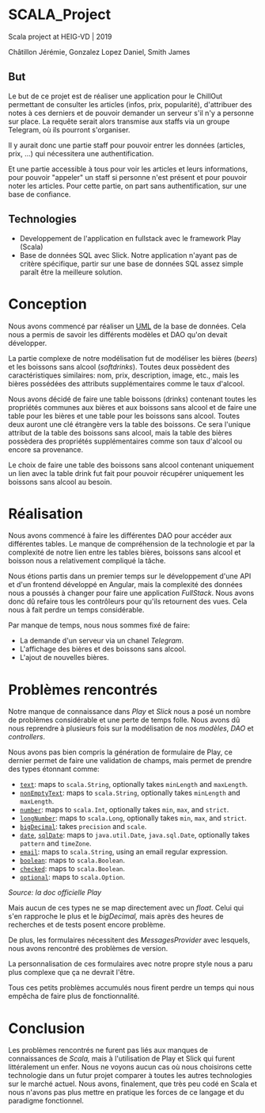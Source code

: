 # SCALA_Project

Scala project at HEIG-VD |  2019

Châtillon Jérémie, Gonzalez Lopez Daniel,  Smith James

## But

Le but de ce projet est de réaliser une  application pour le ChillOut permettant de consulter les articles (infos, prix,  popularité), d'attribuer des notes à ces derniers et de pouvoir demander un  serveur s'il n'y a personne sur place. La requête serait alors transmise aux  staffs via un groupe Telegram, où ils pourront s'organiser.

Il y aurait donc une partie staff pour pouvoir entrer les données (articles, prix, ...) qui nécessitera une authentification. 

Et une partie accessible à tous pour voir  les articles et leurs informations, pour pouvoir "appeler" un staff si personne  n'est présent et pour pouvoir noter les articles. Pour cette partie, on part  sans authentification, sur une base de confiance.

## Technologies
- Developpement de l'application en fullstack avec le framework Play (Scala)
- Base de données SQL avec Slick. Notre application n'ayant pas  de critère spécifique, partir sur une base de données SQL assez simple paraît  être la meilleure solution.

# Conception

Nous avons commencé par  réaliser un [UML](about:./Doc/Modelisation/SCALA_Project_UML.sly) de la base de  données. Cela nous a permis de savoir les différents modèles et DAO qu'on devait  développer.

La partie complexe de notre  modélisation fut de modéliser les bières (*beers*) et les  boissons sans alcool (*softdrinks*). Toutes deux possèdent des  caractéristiques similaires: nom, prix, description, image, etc., mais les  bières possédées des attributs supplémentaires comme le taux  d'alcool.

Nous avons décidé de faire une table  boissons (drinks) contenant toutes les propriétés communes aux bières et aux  boissons sans alcool et de faire une table pour les bières et une table pour les  boissons sans alcool. Toutes deux auront une clé étrangère vers la table des  boissons. Ce sera l'unique attribut de la table des boissons sans alcool, mais  la table des bières possèdera des propriétés supplémentaires comme son taux  d'alcool ou encore sa provenance.

Le choix de faire une table des boissons  sans alcool contenant uniquement un lien avec la table drink fut fait pour  pouvoir récupérer uniquement les boissons sans alcool au  besoin.

# Réalisation

Nous avons commencé à faire les  différentes DAO pour accéder aux différentes tables. Le manque de compréhension  de la technologie et par la complexité de notre lien entre les tables bières,  boissons sans alcool et boisson nous a relativement compliqué la  tâche.

Nous étions partis dans un  premier temps sur le développement d'une API et d'un frontend développé en  Angular, mais la complexité des données nous a poussés à changer pour faire une  application *FullStack*. Nous avons donc dû refaire  tous les contrôleurs pour qu'ils retournent des vues. Cela nous à fait perdre un  temps considérable.

Par manque de temps, nous nous sommes  fixé de faire:

- La demande d'un serveur via un chanel *Telegram*.
- L'affichage des bières et des boissons sans  alcool.
- L'ajout de nouvelles bières.

# Problèmes rencontrés

Notre manque de connaissance  dans *Play* et *Slick* nous a posé un  nombre de problèmes considérable et une perte de temps folle. Nous avons dû nous  reprendre à plusieurs fois sur la modélisation de nos *modèles*, *DAO* et *controllers*. 

Nous avons pas bien compris la génération  de formulaire de Play, ce dernier permet de faire une validation de champs, mais  permet de prendre des types étonnant comme:

- [`text`](https://www.playframework.com/documentation/2.6.x/api/scala/play/api/data/Forms$.html#text%3AMapping[String]): maps to `scala.String`, optionally takes `minLength` and `maxLength`.
- [`nonEmptyText`](https://www.playframework.com/documentation/2.6.x/api/scala/play/api/data/Forms$.html#nonEmptyText%3AMapping[String]): maps to  `scala.String`, optionally takes `minLength` and `maxLength`.
- [`number`](https://www.playframework.com/documentation/2.6.x/api/scala/play/api/data/Forms$.html#number%3AMapping[Int]): maps to `scala.Int`, optionally takes `min`, `max`, and `strict`.
- [`longNumber`](https://www.playframework.com/documentation/2.6.x/api/scala/play/api/data/Forms$.html#longNumber%3AMapping[Long]): maps to  `scala.Long`, optionally takes `min`, `max`, and `strict`.
- [`bigDecimal`](https://www.playframework.com/documentation/2.6.x/api/scala/play/api/data/Forms$.html#bigDecimal%3AMapping[BigDecimal]): takes  `precision` and `scale`.
- [`date`](https://www.playframework.com/documentation/2.6.x/api/scala/play/api/data/Forms$.html#date%3AMapping[Date]), [`sqlDate`](https://www.playframework.com/documentation/2.6.x/api/scala/play/api/data/Forms$.html#sqlDate%3AMapping[Date]): maps to `java.util.Date`, `java.sql.Date`, optionally takes `pattern` and `timeZone`.
- [`email`](https://www.playframework.com/documentation/2.6.x/api/scala/play/api/data/Forms$.html#email%3AMapping[String]): maps to `scala.String`, using an email regular  expression.
- [`boolean`](https://www.playframework.com/documentation/2.6.x/api/scala/play/api/data/Forms$.html#boolean%3AMapping[Boolean]): maps to `scala.Boolean`.
- [`checked`](https://www.playframework.com/documentation/2.6.x/api/scala/play/api/data/Forms$.html#checked%3AMapping[Boolean]): maps to `scala.Boolean`.
- [`optional`](https://www.playframework.com/documentation/2.6.x/api/scala/play/api/data/Forms$.html): maps to `scala.Option`.

*Source: la doc officielle  Play*

Mais aucun de ces types ne se  map directement avec un *float*. Celui qui s'en  rapproche le plus et le *bigDecimal,*  mais après des heures de recherches et de tests posent encore  problème.

De plus, les formulaires nécessitent des  *MessagesProvider* avec lesquels, nous avons rencontré des problèmes de  version.

La personnalisation de ces formulaires  avec notre propre style nous a paru plus complexe que ça ne devrait  l'être.

Tous ces petits problèmes accumulés nous  firent perdre un temps qui nous empêcha de faire plus de  fonctionnalité.

# Conclusion

Les problèmes rencontrés ne  furent pas liés aux manques de connaissances de *Scala,* mais  à l'utilisation de Play et Slick qui furent littéralement un enfer. Nous ne  voyons aucun cas où nous choisirons cette technologie dans un  futur projet  comparer à toutes les autres technologies sur le marché actuel. Nous avons,  finalement, que très peu codé en Scala et nous n'avons pas plus mettre en  pratique les forces de ce langage et du paradigme fonctionnel.  
